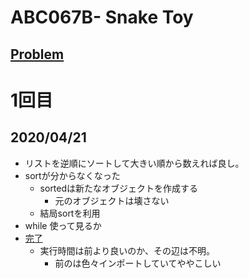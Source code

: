 # ABC067B- Snake Toy
[Problem](https://atcoder.jp/contests/abc067/tasks/abc067_b)
-----
# 1回目
## 2020/04/21
* リストを逆順にソートして大きい順から数えれば良し。
* sortが分からなくなった
    * sortedは新たなオブジェクトを作成する
        * 元のオブジェクトは壊さない
    * 結局sortを利用
* while 使って見るか
* [完了](https://atcoder.jp/contests/abc067/submissions/12195296)
    * 実行時間は前より良いのか、その辺は不明。
        * 前のは色々インポートしていてややこしい